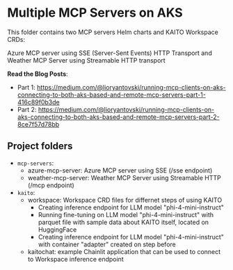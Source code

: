 # Multiple MCP Servers on AKS

This folder contains two MCP servers Helm charts and KAITO Workspace CRDs: 

Azure MCP server using SSE (Server-Sent Events) HTTP Transport and Weather MCP Server using Streamable HTTP transport 

**Read the Blog Posts**: 
- Part 1: https://medium.com/@lioryantovski/running-mcp-clients-on-aks-connecting-to-both-aks-based-and-remote-mcp-servers-part-1-416c89f0b3de
- Part 2: https://medium.com/@lioryantovski/running-mcp-clients-on-aks-connecting-to-both-aks-based-and-remote-mcp-servers-part-2-8ce7f57d78bb

## Project folders
- `mcp-servers`: 
   - azure-mcp-server: Azure MCP server using SSE (/sse endpoint)
   - weather-mcp-server: Weather MCP Server using Streamable HTTP (/mcp endpoint)
- `kaito`: 
   - workspace: Workspace CRD files for differnet steps of using KAITO
     - Creating inference endpoint for LLM model "phi-4-mini-instruct"
     - Running fine-tuning on LLM model "phi-4-mini-instruct" with parquet file with sample data about KAITO itself, located on HuggingFace
     - Creating inference endpoint for LLM model "phi-4-mini-instruct" with container "adapter" created on step before
   - kaitochat: example Chainlit application that can be used to connect to Workspace inference endpoint